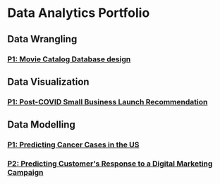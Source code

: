 # Data Analytics Portfolio
## Data Wrangling
### [P1: Movie Catalog Database design](https://github.com/crystalhariga/movie-catalog) 

## Data Visualization
### [P1: Post-COVID Small Business Launch Recommendation](https://github.com/crystalhariga/data_visualization_consultancy)

## Data Modelling
### [P1: Predicting Cancer Cases in the US](https://github.com/crystalhariga/cancer_ml)
### [P2: Predicting Customer's Response to a Digital Marketing Campaign](https://github.com/crystalhariga/predictive-modeling_digital-marketing)

